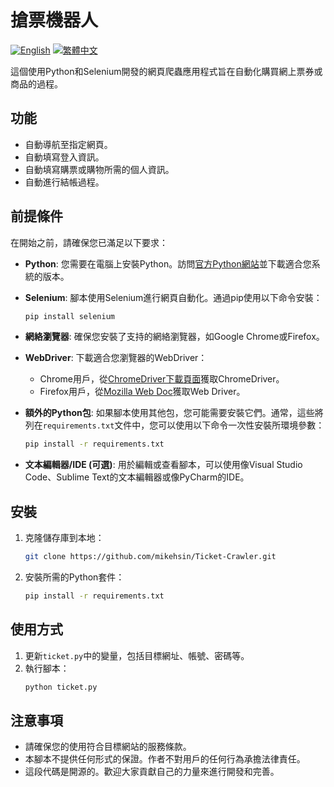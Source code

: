 # 搶票機器人
[![English](https://img.shields.io/badge/Read-English-blue)](https://github.com/mikehsin/Ticket-Crawler#)
[![繁體中文](https://img.shields.io/badge/讀-繁體中文-red)](https://github.com/mikehsin/Ticket-Crawler/blob/main/README.cn.md)

這個使用Python和Selenium開發的網頁爬蟲應用程式旨在自動化購買網上票券或商品的過程。

## 功能

- 自動導航至指定網頁。
- 自動填寫登入資訊。
- 自動填寫購票或購物所需的個人資訊。
- 自動進行結帳過程。

## 前提條件

在開始之前，請確保您已滿足以下要求：

- **Python**: 您需要在電腦上安裝Python。訪問[官方Python網站](https://www.python.org/downloads/)並下載適合您系統的版本。

- **Selenium**: 腳本使用Selenium進行網頁自動化。通過pip使用以下命令安裝：
    ```sh
    pip install selenium
    ```

- **網絡瀏覽器**: 確保您安裝了支持的網絡瀏覽器，如Google Chrome或Firefox。

- **WebDriver**: 下載適合您瀏覽器的WebDriver：
    - Chrome用戶，從[ChromeDriver下載頁面](https://chromedriver.chromium.org/)獲取ChromeDriver。
    - Firefox用戶，從[Mozilla Web Doc](https://developer.mozilla.org/en-US/docs/Web/WebDriver)獲取Web Driver。

- **額外的Python包**: 如果腳本使用其他包，您可能需要安裝它們。通常，這些將列在`requirements.txt`文件中，您可以使用以下命令一次性安裝所環境參數：
    ```sh
    pip install -r requirements.txt
    ```
- **文本編輯器/IDE (可選)**: 用於編輯或查看腳本，可以使用像Visual Studio Code、Sublime Text的文本編輯器或像PyCharm的IDE。


## 安裝

1. 克隆儲存庫到本地：
    ```sh
   git clone https://github.com/mikehsin/Ticket-Crawler.git
   ```

2. 安裝所需的Python套件：
    ```sh
    pip install -r requirements.txt
    ```


## 使用方式

1. 更新`ticket.py`中的變量，包括目標網址、帳號、密碼等。
2. 執行腳本：
    ```sh
    python ticket.py
    ```


## 注意事項
- 請確保您的使用符合目標網站的服務條款。
- 本腳本不提供任何形式的保證。作者不對用戶的任何行為承擔法律責任。
- 這段代碼是開源的。歡迎大家貢獻自己的力量來進行開發和完善。